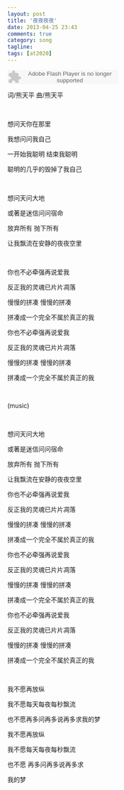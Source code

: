 ```yaml
---
layout: post
title: '夜夜夜夜'
date: 2013-04-25 23:43
comments: true
category: song
tagline: 
tags: [at2020]
---
```

    

<object classid="clsid:d27cdb6e-ae6d-11cf-96b8-444553540000" codebase=" http://fpdownload.macromedia.com/pub/shockwave/cabs/flash/swflash.cab#version=7,0,0,0" width="250" height="32"><param name="allowScriptAccess" value="sameDomain"><param name="movie" value=" http://l.5sing.com/player.swf?songtype=fc&songid=9410599"><param name="quality" value="high"><param name="bgcolor" value="#ffffff"><embed src=" http://l.5sing.com/player.swf?songtype=fc&songid=9410599" quality="high" bgcolor="#ffffff" width="250" height="32" allowScriptAccess="sameDomain" type="application/x-shockwave-flash" pluginspage=" http://www.macromedia.com/go/getflashplayer" /></object>

词/熊天平 曲/熊天平

<br/>

想问天你在那里

我想问问我自己

一开始我聪明 结束我聪明

聪明的几乎的毁掉了我自己

<br/>

想问天问大地

或著是迷信问问宿命

放弃所有 抛下所有

让我飘流在安静的夜夜空里

<br/>

你也不必牵强再说爱我

反正我的灵魂已片片凋落

慢慢的拼凑 慢慢的拼凑

拼凑成一个完全不属於真正的我

你也不必牵强再说爱我

反正我的灵魂已片片凋落

慢慢的拼凑 慢慢的拼凑

拼凑成一个完全不属於真正的我

<br/>

(music)

<br/>

想问天问大地

或著是迷信问问宿命

放弃所有 抛下所有

让我飘流在安静的夜夜空里

你也不必牵强再说爱我

反正我的灵魂已片片凋落

慢慢的拼凑 慢慢的拼凑

拼凑成一个完全不属於真正的我

你也不必牵强再说爱我

反正我的灵魂已片片凋落

慢慢的拼凑 慢慢的拼凑

拼凑成一个完全不属於真正的我

你也不必牵强再说爱我

反正我的灵魂已片片凋落

慢慢的拼凑 慢慢的拼凑

拼凑成一个完全不属於真正的我

<br/>

我不愿再放纵

我不愿每天每夜每秒飘流

也不愿再多问再多说再多求我的梦

我不愿再放纵

我不愿每天每夜每秒飘流

也不愿 再多问再多说再多求

我的梦
